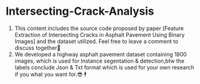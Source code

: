# Intersecting-Crack-Analysis
1. This content includes the source code proposed by paper [Feature Extraction of Intersecting Cracks in Asphalt Pavement Using Binary Images] and the dataset utilized. Feel free to leave a comment to discuss together🤠
2. We developed a highway asphalt pavement dataset containing 1800 images, which is used for Instance segentation & detection,btw the labels conclude Json & Txt format which is used for your own research if you what you want for.😎
🕴
